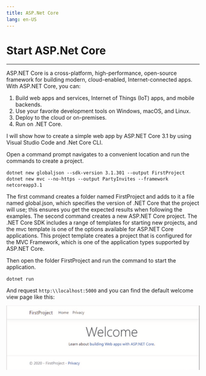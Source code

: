 ```yaml
---
title: ASP.Net Core
lang: en-US
---
```

# Start ASP.Net Core
---
ASP.NET Core is a cross-platform, high-performance, open-source framework for building modern, cloud-enabled, Internet-connected apps. With ASP.NET Core, you can:
1. Build web apps and services, Internet of Things (IoT) apps, and mobile backends.
2. Use your favorite development tools on Windows, macOS, and Linux.
3. Deploy to the cloud or on-premises.
4. Run on .NET Core.

I will show how to create a simple web app by ASP.NET Core 3.1 by using 
Visual Studio Code and .Net Core CLI.

Open a command prompt navigates to a convenient location and run the commands to create a project.

``` 
dotnet new globaljson --sdk-version 3.1.301 --output FirstProject
dotnet new mvc --no-https --output PartyInvites --framework netcoreapp3.1
``` 

The first command creates a folder named FirstProject and adds to it a file named global.json, which specifies the version of .NET Core that the project will use; this ensures you get the expected results when following the examples. The second command creates a new ASP.NET Core project. The .NET Core SDK includes a range of templates for starting new projects, and the mvc template is one of the options available for ASP.NET Core applications. This project template creates a project that is configured for the MVC Framework, which is one of the application types supported by ASP.NET Core.

Then open the folder FirstProject and run the command to start the application.

```
dotnet run
```

And request `http:\\localhost:5000` and you can find the default welcome view page like this:

![An image](../.vuepress/public/dotnetFirstProject.png)